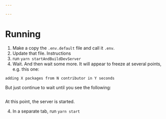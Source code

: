 ```yaml
---

---
```


# Running

1. Make a copy the `.env.default` file and call it `.env`. 
2. Update that file. Instructions
3. run `yarn startAndBuildDevServer`
4. Wait. And then wait some more. It will appear to freeze at several points, e.g. this one:

`adding X packages from N contributor in Y seconds` 
  
But just continue to wait until you see the following:

```

```

At this point, the server is started. 

4. In a separate tab, run `yarn start`

